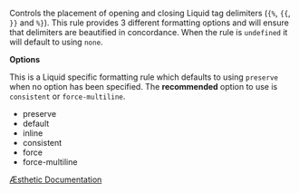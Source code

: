 Controls the placement of opening and closing Liquid tag delimiters (`{%`, `{{`, `}}` and `%}`). This rule provides 3 different formatting options and will ensure that delimiters are beautified in concordance. When the rule is `undefined` it will default to using `none`.

**Options**

This is a Liquid specific formatting rule which defaults to using `preserve` when no option has been specified. The **recommended** option to use is `consistent` or `force-multiline`.

- preserve
- default
- inline
- consistent
- force
- force-multiline


[Æsthetic Documentation](https://aesthetic.js.org/rules/liquid/delimiterPlacement/)

